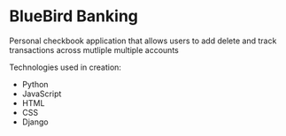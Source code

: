 # BlueBird Banking
 
 Personal checkbook application that allows users to add delete and track transactions
 across mutliple multiple accounts
 
 Technologies used in creation:
 - Python
 - JavaScript
 - HTML
 - CSS
 - Django
